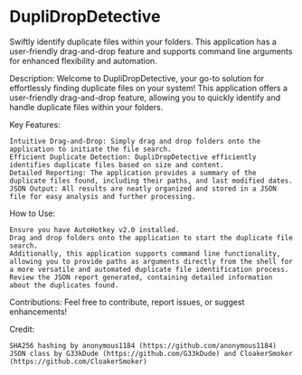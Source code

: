 # DupliDropDetective
Swiftly identify duplicate files within your folders. This application has a user-friendly drag-and-drop feature and supports command line arguments for enhanced flexibility and automation.

Description:
Welcome to DupliDropDetective, your go-to solution for effortlessly finding duplicate files on your system! This application offers a user-friendly drag-and-drop feature, allowing you to quickly identify and handle duplicate files within your folders.

Key Features:

    Intuitive Drag-and-Drop: Simply drag and drop folders onto the application to initiate the file search.
    Efficient Duplicate Detection: DupliDropDetective efficiently identifies duplicate files based on size and content.
    Detailed Reporting: The application provides a summary of the duplicate files found, including their paths, and last modified dates.
    JSON Output: All results are neatly organized and stored in a JSON file for easy analysis and further processing.

How to Use:

    Ensure you have AutoHotkey v2.0 installed.
    Drag and drop folders onto the application to start the duplicate file search.
    Additionally, this application supports command line functionality, allowing you to provide paths as arguments directly from the shell for a more versatile and automated duplicate file identification process.
    Review the JSON report generated, containing detailed information about the duplicates found.

Contributions:
Feel free to contribute, report issues, or suggest enhancements!

Credit:

    SHA256 hashing by anonymous1184 (https://github.com/anonymous1184)
    JSON class by G33kDude (https://github.com/G33kDude) and CloakerSmoker (https://github.com/CloakerSmoker)
